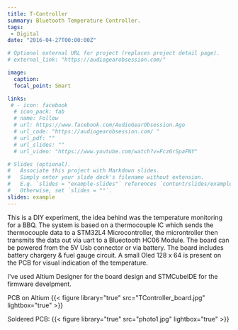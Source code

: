 ```yaml
---
title: T-Controller
summary: Bluetooth Temperature Controller.
tags:
 - Digital
date: "2016-04-27T00:00:00Z"

# Optional external URL for project (replaces project detail page). 
# external_link: "https://audiogearobsession.com/"

image:
  caption: 
  focal_point: Smart

links:
 # - icon: facebook
  # icon_pack: fab
  # name: Follow
  # url: https://www.facebook.com/AudioGearObsession.Ago
  # url_code: "https://audiogearobsession.com/ "
  # url_pdf: ""
  # url_slides: ""
  # url_video: "https://www.youtube.com/watch?v=Fcz6rSpaFNY"

# Slides (optional).
#   Associate this project with Markdown slides.
#   Simply enter your slide deck's filename without extension.
#   E.g. `slides = "example-slides"` references `content/slides/example-slides.md`.
#   Otherwise, set `slides = ""`.
slides: example
---
```

This is a DIY experiment, the idea behind was the temperature monitoring for a BBQ. The system is based on a thermocouple IC which sends the thermocouple data to a STM32L4 Microcontroller, the microntroller then transmits the data out via uart to a Blueotooth HC06 Module. The board can be powered from the 5V Usb connector or via battery. The board includes battery chargery & fuel gauge circuit. A small Oled 128 x 64 is present on the PCB for visual indication of the temperature.

I've used Altium Designer for the board design and STMCubeIDE for the firmware develpment.

PCB on Altium
{{< figure library="true" src="TController_board.jpg" lightbox="true" >}}

Soldered PCB:
{{< figure library="true" src="photo1.jpg" lightbox="true" >}}










